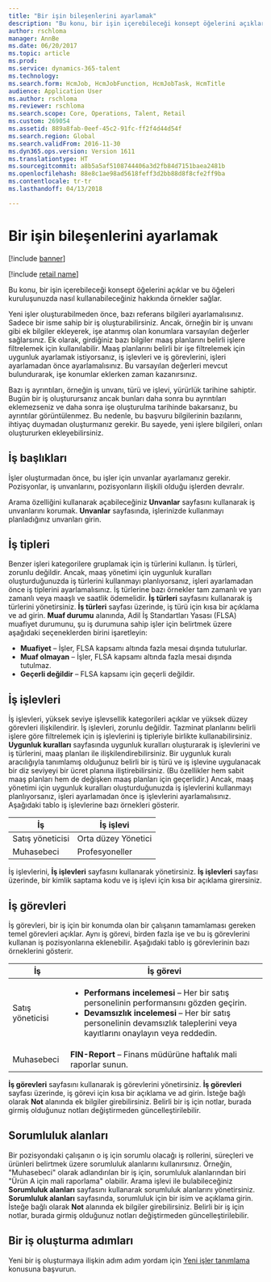 ```yaml
---
title: "Bir işin bileşenlerini ayarlamak"
description: "Bu konu, bir işin içerebileceği konsept öğelerini açıklar ve bu öğeleri kuruluşunuzda nasıl kullanabileceğiniz hakkında örnekler sağlar."
author: rschloma
manager: AnnBe
ms.date: 06/20/2017
ms.topic: article
ms.prod: 
ms.service: dynamics-365-talent
ms.technology: 
ms.search.form: HcmJob, HcmJobFunction, HcmJobTask, HcmTitle
audience: Application User
ms.author: rschloma
ms.reviewer: rschloma
ms.search.scope: Core, Operations, Talent, Retail
ms.custom: 269054
ms.assetid: 889a8fab-0eef-45c2-91fc-ff2f4d44d54f
ms.search.region: Global
ms.search.validFrom: 2016-11-30
ms.dyn365.ops.version: Version 1611
ms.translationtype: HT
ms.sourcegitcommit: a8b5a5af5108744406a3d2fb84d7151baea2481b
ms.openlocfilehash: 88e8c1ae98ad5618feff3d2bb88d8f8cfe2ff9ba
ms.contentlocale: tr-tr
ms.lasthandoff: 04/13/2018

---
```


# <a name="setting-up-the-components-of-a-job"></a>Bir işin bileşenlerini ayarlamak

[!include [banner](includes/banner.md)]

[!include [retail name](includes/retail-name.md)]

Bu konu, bir işin içerebileceği konsept öğelerini açıklar ve bu öğeleri kuruluşunuzda nasıl kullanabileceğiniz hakkında örnekler sağlar. 

Yeni işler oluşturabilmeden önce, bazı referans bilgileri ayarlamalısınız. Sadece bir isme sahip bir iş oluşturabilirsiniz. Ancak, örneğin bir iş unvanı gibi ek bilgiler ekleyerek, işe atanmış olan konumlara varsayılan değerler sağlarsınız. Ek olarak, girdiğiniz bazı bilgiler maaş planlarını belirli işlere filtrelemek için kullanılabilir. Maaş planlarını belirli bir işe filtrelemek için uygunluk ayarlamak istiyorsanız, iş işlevleri ve iş görevlerini, işleri ayarlamadan önce ayarlamalısınız. Bu varsayılan değerleri mevcut bulundurarak, işe konumlar eklerken zaman kazanırsınız. 

Bazı iş ayrıntıları, örneğin iş unvanı, türü ve işlevi, yürürlük tarihine sahiptir. Bugün bir iş oluşturursanız ancak bunları daha sonra bu ayrıntıları eklemezseniz ve daha sonra işe oluşturulma tarihinde bakarsanız, bu ayrıntılar görüntülenmez. Bu nedenle, bu başvuru bilgilerinin bazılarını, ihtiyaç duymadan oluşturmanız gerekir. Bu sayede, yeni işlere bilgileri, onları oluştururken ekleyebilirsiniz.

## <a name="job-titles"></a>İş başlıkları
İşler oluşturmadan önce, bu işler için unvanlar ayarlamanız gerekir. Pozisyonlar, iş unvanlarını, pozisyonların ilişkili olduğu işlerden devralır. 

Arama özelliğini kullanarak açabileceğiniz **Unvanlar** sayfasını kullanarak iş unvanlarını korumak. **Unvanlar** sayfasında, işlerinizde kullanmayı planladığınız unvanları girin.

## <a name="job-types"></a>İş tipleri
Benzer işleri kategorilere gruplamak için iş türlerini kullanın. İş türleri, zorunlu değildir. Ancak, maaş yönetimi için uygunluk kuralları oluşturduğunuzda iş türlerini kullanmayı planlıyorsanız, işleri ayarlamadan önce iş tiplerini ayarlamalısınız. İş türlerine bazı örnekler tam zamanlı ve yarı zamanlı veya maaşlı ve saatlik ödemelidir. **İş türleri** sayfasını kullanarak iş türlerini yönetirsiniz. **İş türleri** sayfası üzerinde, iş türü için kısa bir açıklama ve ad girin. **Muaf durumu** alanında, Adil İş Standartları Yasası (FLSA) muafiyet durumunu, şu iş durumuna sahip işler için belirtmek üzere aşağıdaki seçeneklerden birini işaretleyin:

-   **Muafiyet** – İşler, FLSA kapsamı altında fazla mesai dışında tutulurlar.
-   **Muaf olmayan** – İşler, FLSA kapsamı altında fazla mesai dışında tutulmaz.
-   **Geçerli değildir** – FLSA kapsamı için geçerli değildir.

## <a name="job-functions"></a>İş işlevleri
İş işlevleri, yüksek seviye işlevsellik kategorileri açıklar ve yüksek düzey görevleri ilişkilendirir. İş işlevleri, zorunlu değildir. Tazminat planlarını belirli işlere göre filtrelemek için iş işlevlerini iş tipleriyle birlikte kullanabilirsiniz. **Uygunluk kuralları** sayfasında uygunluk kuralları oluşturarak iş işlevlerini ve iş türlerini, maaş planları ile ilişkilendirebilirsiniz. Bir uygunluk kuralı aracılığıyla tanımlamış olduğunuz belirli bir iş türü ve iş işlevine uygulanacak bir diz seviyeyi bir ücret planına iliştirebilirsiniz. (Bu özellikler hem sabit maaş planları hem de değişken maaş planları için geçerlidir.) Ancak, maaş yönetimi için uygunluk kuralları oluşturduğunuzda iş işlevlerini kullanmayı planlıyorsanız, işleri ayarlamadan önce iş işlevlerini ayarlamalısınız. Aşağıdaki tablo iş işlevlerine bazı örnekleri gösterir.

| İş           | İş işlevi         |
|---------------|----------------------|
| Satış yöneticisi | Orta düzey Yönetici    |
| Muhasebeci    | Profesyoneller        |

İş işlevlerini, **İş işlevleri** sayfasını kullanarak yönetirsiniz. **İş işlevleri** sayfası üzerinde, bir kimlik saptama kodu ve iş işlevi için kısa bir açıklama girersiniz.

## <a name="job-tasks"></a>İş görevleri
İş görevleri, bir iş için bir konumda olan bir çalışanın tamamlaması gereken temel görevleri açıklar. Aynı iş görevi, birden fazla işe ve bu iş görevlerini kullanan iş pozisyonlarına eklenebilir. Aşağıdaki tablo iş görevlerinin bazı örneklerini gösterir.

<table>
<thead>
<tr class="header">
<th>İş</th>
<th>İş görevi</th>
</tr>
</thead>
<tbody>
<tr class="odd">
<td>Satış yöneticisi</td>
<td><ul>
<li><strong>Performans incelemesi</strong> – Her bir satış personelinin performansını gözden geçirin.</li>
<li><strong>Devamsızlık incelemesi</strong> – Her bir satış personelinin devamsızlık taleplerini veya kayıtlarını onaylayın veya reddedin.</li>
</ul></td>
</tr>
<tr class="even">
<td>Muhasebeci</td>
<td><strong>FIN-Report</strong> – Finans müdürüne haftalık mali raporlar sunun.</td>
</tr>
</tbody>
</table>

**İş görevleri** sayfasını kullanarak iş görevlerini yönetirsiniz. **İş görevleri** sayfası üzerinde, iş görevi için kısa bir açıklama ve ad girin. İsteğe bağlı olarak **Not** alanında ek bilgiler girebilirsiniz. Belirli bir iş için notlar, burada girmiş olduğunuz notları değiştirmeden güncelleştirilebilir.

## <a name="areas-of-responsibility"></a>Sorumluluk alanları
Bir pozisyondaki çalışanın o iş için sorumlu olacağı iş rollerini, süreçleri ve ürünleri belirtmek üzere sorumluluk alanlarını kullanırsınız. Örneğin, "Muhasebeci" olarak adlandırılan bir iş için, sorumluluk alanlarından biri "Ürün A için mali raporlama" olabilir. Arama işlevi ile bulabileceğiniz **Sorumluluk alanları** sayfasını kullanarak sorumluluk alanlarını yönetirsiniz. **Sorumluluk alanları** sayfasında, sorumluluk için bir isim ve açıklama girin. İsteğe bağlı olarak **Not** alanında ek bilgiler girebilirsiniz. Belirli bir iş için notlar, burada girmiş olduğunuz notları değiştirmeden güncelleştirilebilir.

## <a name="steps-for-creating-a-job"></a>Bir iş oluşturma adımları
Yeni bir iş oluşturmaya ilişkin adım adım yordam için [Yeni işler tanımlama](../fin-and-ops/hr/tasks/define-new-jobs.md) konusuna başvurun. 

